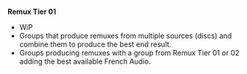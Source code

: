<!-- markdownlint-disable MD041-->
**Remux Tier 01**<br>

- WiP
- Groups that produce remuxes from multiple sources (discs) and combine them to produce the best end result.
- Groups producing remuxes with a group from Remux Tier 01 or 02 adding the best available French Audio.
<!-- markdownlint-enable MD041-->
